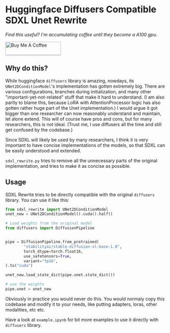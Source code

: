 # Huggingface Diffusers Compatible SDXL Unet Rewrite 

*Find this useful? I'm accumulating coffee until they become a A100 gpu.*

<a href="https://www.buymeacoffee.com/simoryu" target="_blank"><img src="https://www.buymeacoffee.com/assets/img/custom_images/orange_img.png" alt="Buy Me A Coffee" style="height: 41px !important;width: 174px !important;box-shadow: 0px 3px 2px 0px rgba(190, 190, 190, 0.5) !important;-webkit-box-shadow: 0px 3px 2px 0px rgba(190, 190, 190, 0.5) !important;" ></a>


## Why do this?

While huggingface `diffusers` library is amazing, nowdays, its `UNet2DConditionModel`'s implementation has gotten extremely big. There are various configurations, branches during initialization, and many other "important-yet-not-related" stuff that make it hard to understand. (I am also partly to blame this, because LoRA with AttentionProcessor logic has also gotten rather huge part of the Unet implementation.) I would argue it got bigger than one researcher can now reasonably understand and maintain, let alone extend. This will of course have pros and cons, but for many researchers, this is not ideal. (Trust me, I use diffusers all the time and still get confused by the codebase.)

Since SDXL will likely be used by many researchers, I think it is very important to have concise implementations of the models, so that SDXL can be easily understood and extended.

`sdxl_rewrite.py` tries to remove all the unnecessary parts of the original implementation, and tries to make it as concise as possible.

## Usage

SDXL Rewrite tries to be directly compatible with the original `diffusers` library. You can use it like this:

```python
from sdxl_rewrite import UNet2DConditionModel
unet_new = UNet2DConditionModel().cuda().half()

# Load weights from the original model
from diffusers import DiffusionPipeline


pipe = DiffusionPipeline.from_pretrained(
        "stabilityai/stable-diffusion-xl-base-1.0",
        torch_dtype=torch.float16,
        use_safetensors=True,
        variant="fp16",
).to("cuda")

unet_new.load_state_dict(pipe.unet.state_dict())

# use the weights
pipe.unet = unet_new

```

Obviously in practice you would never do this. You would normaly copy this codebase and modify it to your needs, like putting adapters, loras, other modalities, etc etc.

Have a look at `example.ipynb` for bit more examples to use it directly with `diffusers` library.